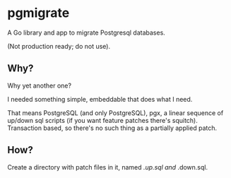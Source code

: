 # pgmigrate
A Go library and app to migrate Postgresql databases.

(Not production ready; do not use).

## Why?

Why yet another one?

I needed something simple, embeddable that does what I need.

That means PostgreSQL (and only PostgreSQL), pgx, a linear sequence of up/down sql scripts
(if you want feature patches there's squitch). Transaction based, so there's no such thing
as a partially applied patch.

## How?

Create a directory with patch files in it, named <number>_<description>.up.sql and
<number>_<description>.down.sql.

